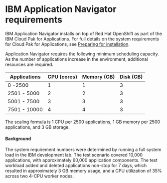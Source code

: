 # IBM Application Navigator requirements

IBM Application Navigator installs on top of Red Hat OpenShift as part of the IBM Cloud Pak for Applications.
For full details on the system requirements for Cloud Pak for Applications, see [Preparing for installation](https://www.ibm.com/support/knowledgecenter/SSCSJL_4.1.x/install-prerequisites.html).

Application Navigator requires the following minimum scheduling capacity.
As the number of applications increase in the environment, additional resources are required.

| Applications | CPU (cores) | Memory (GB) | Disk (GB) |
|---|---|---|---|
| 0 -2500 | 1 | 1 | 3 |
| 2501 - 5000 | 2 | 2 | 3 |
| 5001 - 7500 | 3 | 3 | 3 |
| 7501 - 10000 | 4 | 4 | 3 |

The scaling formula is 1 CPU per 2500 applications, 1 GB memory per 2500 applications, and 3 GB storage.

#### Background

The system requirement numbers were determined by running a full system load in the IBM development lab.
The test scenario covered 10,000 applications, with approximately 60,000 application components.
The test workload added and deleted applications non-stop for 7 days, which resulted in approximately
3 GB memory usage, and a CPU utilization of 35% across two 4-CPU worker nodes.
